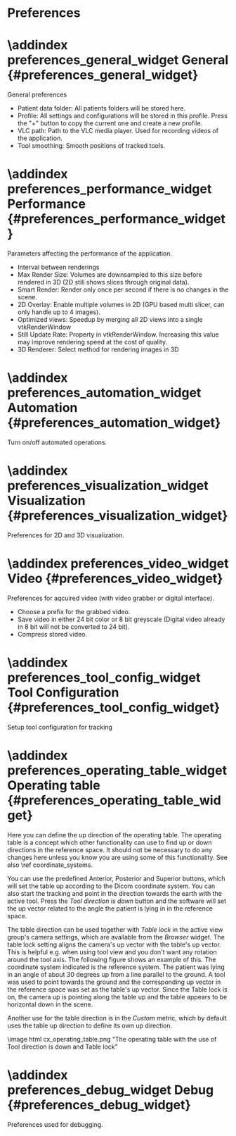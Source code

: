 Preferences
===================


\addindex preferences_general_widget
General {#preferences_general_widget}
===
General preferences

- Patient data folder: All patients folders will be stored here.
- Profile: All settings and configurations will be stored in this profile. Press the "+" button to copy the current one and create a new profile.
- VLC path: Path to the VLC media player. Used for recording videos of the application.
- Tool smoothing: Smooth positions of tracked tools.


\addindex preferences_performance_widget
Performance {#preferences_performance_widget}
===
Parameters affecting the performance of the application.

- Interval between renderings
- Max Render Size: Volumes are downsampled to this size before rendered in 3D (2D still shows slices through original data).
- Smart Render: Render only once per second if there is no changes in the scene.
- 2D Overlay: Enable multiple volumes in 2D (GPU based multi slicer, can only handle up to 4 images).
- Optimized views: Speedup by merging all 2D views into a single vtkRenderWindow
- Still Update Rate: Property in vtkRenderWindow. Increasing this value may improve rendering speed at the cost of quality.
- 3D Renderer: Select method for rendering images in 3D


\addindex preferences_automation_widget
Automation {#preferences_automation_widget}
===
Turn on/off automated operations.


\addindex preferences_visualization_widget
Visualization {#preferences_visualization_widget}
===
Preferences for 2D and 3D visualization.


\addindex preferences_video_widget
Video {#preferences_video_widget}
===
Preferences for aqcuired video (with video grabber or digital interface).

- Choose a prefix for the grabbed video.
- Save video in either 24 bit color or 8 bit greyscale (Digital video already in 8 bit will not be converted to 24 bit).
- Compress stored video.


\addindex preferences_tool_config_widget
Tool Configuration {#preferences_tool_config_widget}
===
Setup tool configuration for tracking


\addindex preferences_operating_table_widget
Operating table {#preferences_operating_table_widget}
===
Here you can define the up direction of the operating table. The operating table is a concept which other functionality can use to find up or down directions in the reference space.
It should not be necessary to do any changes here unless you know you are using some of this functionality. See also \ref coordinate_systems.

You can use the predefined Anterior, Posterior and Superior buttons, which will set the table up according to the Dicom coordinate system.
You can also start the tracking and point in the direction towards the earth with the active tool.
Press the *Tool direction is down* button and the software will set the up vector related to the angle the patient is lying in in the reference space.

The table direction can be used together with *Table lock* in the active view group's camera settings, which are available from the *Browser* widget.
The table lock setting aligns the camera's up vector with the table's up vector. This is helpful e.g. when using tool view and you don't want any rotation around the tool axis.
The following figure shows an example of this. The coordinate system indicated is the reference system.
The patient was lying in an angle of about 30 degrees up from a line parallel to the ground. A tool was used to point towards the ground
and the corresponding up vector in the reference space was set as the table's up vector. Since the Table lock is on, the camera up is pointing along the table up and the table appears to be
horizontal down in the scene.

Another use for the table direction is in the *Custom* metric, which by default uses the table up direction to define its own up direction.

\image html cx_operating_table.png "The operating table with the use of Tool direction is down and Table lock"



\addindex preferences_debug_widget
Debug {#preferences_debug_widget}
===
Preferences used for debugging.
